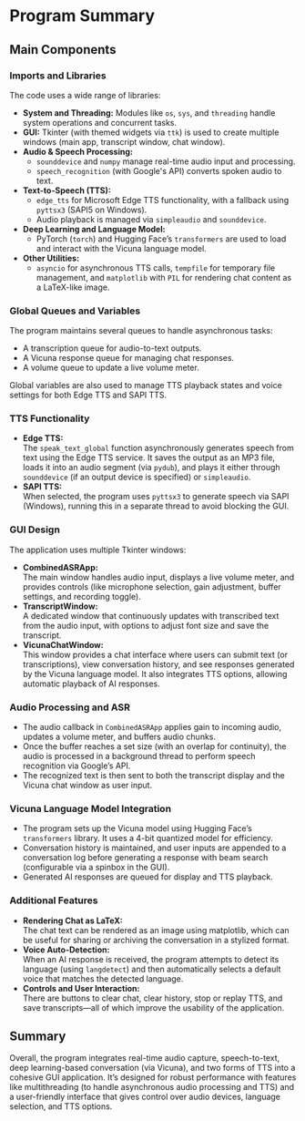 
# Program Summary

## Main Components

### Imports and Libraries  
The code uses a wide range of libraries:
- **System and Threading:** Modules like `os`, `sys`, and `threading` handle system operations and concurrent tasks.
- **GUI:** Tkinter (with themed widgets via `ttk`) is used to create multiple windows (main app, transcript window, chat window).
- **Audio & Speech Processing:**  
  - `sounddevice` and `numpy` manage real-time audio input and processing.
  - `speech_recognition` (with Google's API) converts spoken audio to text.
- **Text-to-Speech (TTS):**  
  - `edge_tts` for Microsoft Edge TTS functionality, with a fallback using `pyttsx3` (SAPI5 on Windows).
  - Audio playback is managed via `simpleaudio` and `sounddevice`.
- **Deep Learning and Language Model:**  
  - PyTorch (`torch`) and Hugging Face’s `transformers` are used to load and interact with the Vicuna language model.
- **Other Utilities:**  
  - `asyncio` for asynchronous TTS calls, `tempfile` for temporary file management, and `matplotlib` with `PIL` for rendering chat content as a LaTeX-like image.

### Global Queues and Variables  
The program maintains several queues to handle asynchronous tasks:
- A transcription queue for audio-to-text outputs.
- A Vicuna response queue for managing chat responses.
- A volume queue to update a live volume meter.

Global variables are also used to manage TTS playback states and voice settings for both Edge TTS and SAPI TTS.

### TTS Functionality  
- **Edge TTS:**  
  The `speak_text_global` function asynchronously generates speech from text using the Edge TTS service. It saves the output as an MP3 file, loads it into an audio segment (via `pydub`), and plays it either through `sounddevice` (if an output device is specified) or `simpleaudio`.
- **SAPI TTS:**  
  When selected, the program uses `pyttsx3` to generate speech via SAPI (Windows), running this in a separate thread to avoid blocking the GUI.

### GUI Design  
The application uses multiple Tkinter windows:
- **CombinedASRApp:**  
  The main window handles audio input, displays a live volume meter, and provides controls (like microphone selection, gain adjustment, buffer settings, and recording toggle).
- **TranscriptWindow:**  
  A dedicated window that continuously updates with transcribed text from the audio input, with options to adjust font size and save the transcript.
- **VicunaChatWindow:**  
  This window provides a chat interface where users can submit text (or transcriptions), view conversation history, and see responses generated by the Vicuna language model. It also integrates TTS options, allowing automatic playback of AI responses.

### Audio Processing and ASR  
- The audio callback in `CombinedASRApp` applies gain to incoming audio, updates a volume meter, and buffers audio chunks.
- Once the buffer reaches a set size (with an overlap for continuity), the audio is processed in a background thread to perform speech recognition via Google’s API.
- The recognized text is then sent to both the transcript display and the Vicuna chat window as user input.

### Vicuna Language Model Integration  
- The program sets up the Vicuna model using Hugging Face’s `transformers` library. It uses a 4-bit quantized model for efficiency.
- Conversation history is maintained, and user inputs are appended to a conversation log before generating a response with beam search (configurable via a spinbox in the GUI).
- Generated AI responses are queued for display and TTS playback.

### Additional Features  
- **Rendering Chat as LaTeX:**  
  The chat text can be rendered as an image using matplotlib, which can be useful for sharing or archiving the conversation in a stylized format.
- **Voice Auto-Detection:**  
  When an AI response is received, the program attempts to detect its language (using `langdetect`) and then automatically selects a default voice that matches the detected language.
- **Controls and User Interaction:**  
  There are buttons to clear chat, clear history, stop or replay TTS, and save transcripts—all of which improve the usability of the application.

## Summary

Overall, the program integrates real-time audio capture, speech-to-text, deep learning-based conversation (via Vicuna), and two forms of TTS into a cohesive GUI application. It’s designed for robust performance with features like multithreading (to handle asynchronous audio processing and TTS) and a user-friendly interface that gives control over audio devices, language selection, and TTS options.
